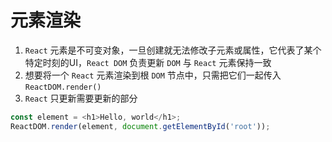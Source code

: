 # 元素渲染

1. `React` 元素是不可变对象，一旦创建就无法修改子元素或属性，它代表了某个特定时刻的UI，`React DOM` 负责更新 `DOM` 与 `React` 元素保持一致
2. 想要将一个 `React` 元素渲染到根 `DOM` 节点中，只需把它们一起传入 `ReactDOM.render()`
3. `React` 只更新需要更新的部分

```js
const element = <h1>Hello, world</h1>;
ReactDOM.render(element, document.getElementById('root'));
```